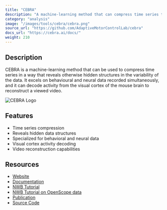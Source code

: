 ```yaml
---
title: "CEBRA"
description: "A machine-learning method that can compress time series to reveal hidden structures in data variability, excelling with behavioral and neural data recorded simultaneously."
category: "analysis"
image: "/images/tools/cebra/cebra.png"
source_url: "https://github.com/AdaptiveMotorControlLab/cebra"
docs_url: "https://cebra.ai/docs/"
weight: 210
---
```


## Description

CEBRA is a machine-learning method that can be used to compress time series in a way that reveals otherwise hidden structures in the variability of the data. It excels on behavioural and neural data recorded simultaneously, and it can decode activity from the visual cortex of the mouse brain to reconstruct a viewed video.

![CEBRA Logo](/images/tools/cebra/cebra.png)

## Features

- Time series compression
- Reveals hidden data structures
- Specialized for behavioral and neural data
- Visual cortex activity decoding
- Video reconstruction capabilities

## Resources

- [Website](https://cebra.ai)
- [Documentation](https://cebra.ai/docs/)
- [NWB Tutorial](https://cebra.ai/docs/demo_notebooks/Demo_dandi_NeuroDataReHack_2023.html)
- [NWB Tutorial on OpenScope data](https://cebra.ai/docs/demo_notebooks/Demo_openscope_databook.html)
- [Publication](https://www.nature.com/articles/s41586-023-06031-6)
- [Source Code](https://github.com/AdaptiveMotorControlLab/cebra)
